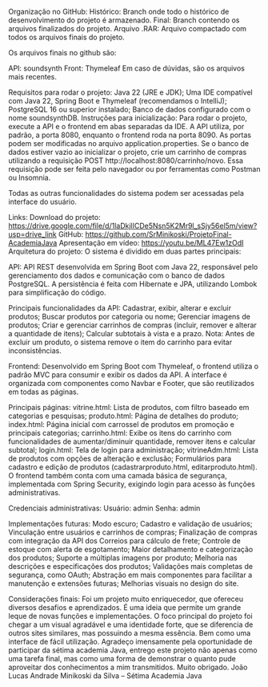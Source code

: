 Organização no GitHub:
Histórico: Branch onde todo o histórico de desenvolvimento do projeto é armazenado.
Final: Branch contendo os arquivos finalizados do projeto.
Arquivo .RAR: Arquivo compactado com todos os arquivos finais do projeto.

Os arquivos finais no github são:

API: soundsynth
Front: Thymeleaf
Em caso de dúvidas, são os arquivos mais recentes.

Requisitos para rodar o projeto:
Java 22 (JRE e JDK);
Uma IDE compatível com Java 22, Spring Boot e Thymeleaf (recomendamos o IntelliJ);
PostgreSQL 16 ou superior instalado;
Banco de dados configurado com o nome soundsynthDB.
Instruções para inicialização:
Para rodar o projeto, execute a API e o frontend em abas separadas da IDE. A API utiliza, por padrão, a porta 8080, enquanto o frontend roda na porta 8090. As portas podem ser modificadas no arquivo application.properties.
Se o banco de dados estiver vazio ao inicializar o projeto, crie um carrinho de compras utilizando a requisição POST http://localhost:8080/carrinho/novo. Essa requisição pode ser feita pelo navegador ou por ferramentas como Postman ou Insomnia.

Todas as outras funcionalidades do sistema podem ser acessadas pela interface do usuário.

Links:
Download do projeto: https://drive.google.com/file/d/1laDkjlICDe5Nsn5K2Mr9l_sSjy56el5m/view?usp=drive_link 
GitHub: 
https://github.com/SrMinikoski/ProjetoFinal-AcademiaJava 
Apresentação em vídeo:
https://youtu.be/ML47Ew1zOdI 
Arquitetura do projeto:
O sistema é dividido em duas partes principais:

API: API REST desenvolvida em Spring Boot com Java 22, responsável pelo gerenciamento dos dados e comunicação com o banco de dados PostgreSQL. A persistência é feita com Hibernate e JPA, utilizando Lombok para simplificação do código.

Principais funcionalidades da API:
Cadastrar, exibir, alterar e excluir produtos;
Buscar produtos por categoria ou nome;
Gerenciar imagens de produtos;
Criar e gerenciar carrinhos de compras (incluir, remover e alterar a quantidade de itens);
Calcular subtotais à vista e a prazo.
Nota: Antes de excluir um produto, o sistema remove o item do carrinho para evitar inconsistências.

Frontend: Desenvolvido em Spring Boot com Thymeleaf, o frontend utiliza o padrão MVC para consumir e exibir os dados da API. A interface é organizada com componentes como Navbar e Footer, que são reutilizados em todas as páginas.

Principais páginas:
vitrine.html: Lista de produtos, com filtro baseado em categorias e pesquisas;
produto.html: Página de detalhes do produto;
index.html: Página inicial com carrossel de produtos em promoção e principais categorias;
carrinho.html: Exibe os itens do carrinho com funcionalidades de aumentar/diminuir quantidade, remover itens e calcular subtotal;
login.html: Tela de login para administração;
vitrineAdm.html: Lista de produtos com opções de alteração e exclusão;
Formulários para cadastro e edição de produtos (cadastrarproduto.html, editarproduto.html).
O frontend também conta com uma camada básica de segurança, implementada com Spring Security, exigindo login para acesso às funções administrativas.

Credenciais administrativas:
Usuário: admin
Senha: admin

Implementações futuras:
Modo escuro;
Cadastro e validação de usuários;
Vinculação entre usuários e carrinhos de compras;
Finalização de compras com integração da API dos Correios para cálculo de frete;
Controle de estoque com alerta de esgotamento;
Maior detalhamento e categorização dos produtos;
Suporte a múltiplas imagens por produto;
Melhoria nas descrições e especificações dos produtos;
Validações mais completas de segurança, como OAuth;
Abstração em mais componentes para facilitar a manutenção e extensões futuras;
Melhorias visuais no design do site.


Considerações finais:
Foi um projeto muito enriquecedor, que ofereceu diversos desafios e aprendizados. É uma ideia que permite um grande leque de novas funções e implementações.
O foco principal do projeto foi chegar a um visual agradável e uma identidade forte, que se diferencia de outros sites similares, mas possuindo a mesma essência. Bem como uma interface de fácil utilização.
Agradeço imensamente pela oportunidade de participar da sétima academia Java, entrego este projeto não apenas como uma tarefa final, mas como uma forma de demonstrar o quanto pude aproveitar dos conhecimentos a mim transmitidos.
Muito obrigado.
João Lucas Andrade Minikoski da Silva – Sétima Academia Java

